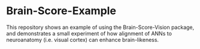 # Brain-Score-Example
This repository shows an example of using the Brain-Score-Vision package, and demonstrates a small experiment of how alignment of ANNs to neuroanatomy (i.e. visual cortex) can enhance brain-likeness.
